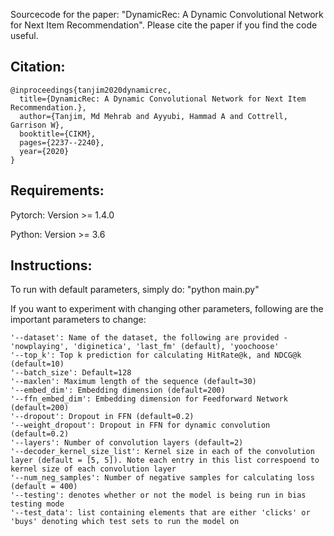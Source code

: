 Sourcecode for the paper: "DynamicRec: A Dynamic Convolutional Network for Next Item Recommendation". Please cite the paper if you find the code useful.

## Citation:
```
@inproceedings{tanjim2020dynamicrec,
  title={DynamicRec: A Dynamic Convolutional Network for Next Item Recommendation.},
  author={Tanjim, Md Mehrab and Ayyubi, Hammad A and Cottrell, Garrison W},
  booktitle={CIKM},
  pages={2237--2240},
  year={2020}
}
```

## Requirements:
Pytorch: Version >= 1.4.0

Python: Version >= 3.6

## Instructions: 

To run with default parameters, simply do: "python main.py"

If you want to experiment with changing other parameters, following are the important parameters to change:

```
'--dataset': Name of the dataset, the following are provided - 'nowplaying', 'diginetica', 'last_fm' (default), 'yoochoose'
'--top_k': Top k prediction for calculating HitRate@k, and NDCG@k (default=10)
'--batch_size': Default=128
'--maxlen': Maximum length of the sequence (default=30)
'--embed_dim': Embedding dimension (default=200)
'--ffn_embed_dim': Embedding dimension for Feedforward Network (default=200)
'--dropout': Dropout in FFN (default=0.2) 
'--weight_dropout': Dropout in FFN for dynamic convolution (default=0.2)
'--layers': Number of convolution layers (default=2) 
'--decoder_kernel_size_list': Kernel size in each of the convolution layer (default = [5, 5]). Note each entry in this list correspoend to kernel size of each convolution layer
'--num_neg_samples': Number of negative samples for calculating loss (default = 400)
'--testing': denotes whether or not the model is being run in bias testing mode
'--test_data': list containing elements that are either 'clicks' or 'buys' denoting which test sets to run the model on
```
